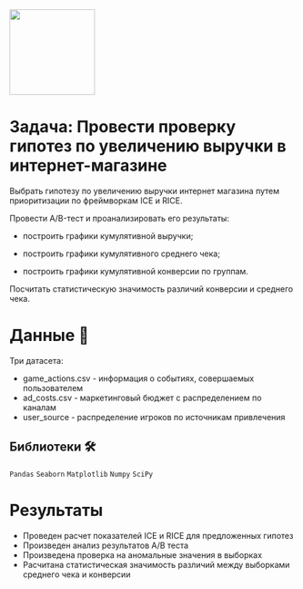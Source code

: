 <img src="https://notion-emojis.s3-us-west-2.amazonaws.com/prod/svg-twitter/1f3b2.svg" width="150" height="150">

# **Задача:** Провести проверку гипотез по увеличению выручки в интернет-магазине

Выбрать гипотезу по увеличению выручки интернет магазина путем приоритизации по фреймворкам ICE и RICE.

Провести A/B-тест и проанализировать его результаты:

- построить графики кумулятивной выручки;

- построить графики кумулятивного среднего чека;

- построить графики кумулятивной конверсии по группам.

Посчитать статистическую значимость различий конверсии и среднего чека.

# Данные 📁

Три датасета:

* game_actions.csv - информация о событиях, совершаемых пользователем
* ad_costs.csv - маркетинговый бюджет с распределением по каналам
* user_source - распределение игроков по источникам привлечения

## Библиотеки 🛠️

`Pandas` `Seaborn` `Matplotlib` `Numpy` `SciPy`

# Результаты

+ Проведен расчет показателей ICE и RICE для предложенных гипотез
+ Произведен анализ результатов A/B теста
+ Произведена проверка на аномальные значения в выборках
+ Расчитана статистическая значимость различий между выборками среднего чека и конверсии

<br>
